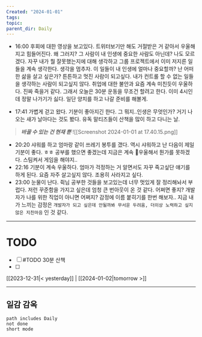 ```yaml
---
Created: "2024-01-01"
tags: 
topic: 
parent_dir: Daily
---
```

- 16:00
후회에 대한 영상을 보고있다. 트위터보기만 해도 거절받은 거 같아서 우울해지고 힘들어진다. 왜 그러지? 그 사람이 내 인생에 중요한 사람도 아닌데? 나도 모르겠다. 자꾸 내가 뭘 잘못했는지에 대해 생각하고 그룹 프로젝트에서 이미 저지른 일들을 계속 생각한다. 
생각을 멈추자. 이 일들이 내 인생에 얼마나 중요할까? 난 어떠한 삶을 살고 싶은가? 튼튼하고 멋진 사람이 되고싶다. 내가 컨트롤 할 수 없는 일들을 생각하는 사람이 되고싶지 않다. 취업에 대한 불안과 요즘 계속 미친듯이 우울하다. 진짜 죽을거 같다. 
그래서 오늘은 30분 운동을 무조건 할려고 한다. 이미 4시인데 정말 나가기가 싫다. 일단 양치를 하고 나갈 준비를 해볼게. 

- 17:41
가볍게 걷고 왔다. 기분이 좋아지긴 한다. 그 뭐지..인생은 무엇인가? 거기 나오는 새가 날아다는 것도 봤다. 유독 말티즈들이 산책을 많이 하고 다니는 날. 
> ***바꿀 수 있는 건 현재 뿐***
![[Screenshot 2024-01-01 at 17.40.15.png]]

- 20:20
샤워를 하고 엄마랑 같이 쓰레기 봉투를 갰다. 역시 샤워하고 난 다음이 제일 기분이 좋다. ㅎㅎ 공부를 했으면 좋겠는데 지금은 계속 우울해서 뭔가를 못하겠다. 스팀켜서 게임을 해야지..
- 22:16
기분이 계속 우울하다. 엄마가 걱정하는 거 알면서도 자꾸 죽고싶단 얘기를 하게 된다. 요즘 자주 살고싶지 않다. 조용히 사라지고 싶다. 
- 23:00
눈물이 난다. 쥑님 공부한 것들을 보고있는데 너무 멋있게 잘 정리해놔서 부럽다. 저런 꾸준함을 가지고 싶은데 엄청 큰 번아웃이 온 것 같다. 어쩌면 좋지? 개발자가 나를 위한 직업이 아니면 어쩌지? 
감정에 이름 붙히기를 한번 해보자.. 지금 내가 느끼는 감정은 `개발자가 되고 싶은데 안될까봐 무서운 두려움, 더이상 노력하고 싶지 않은 지친마음` 인 것 같다. 

----
# TODO
- [ ] #TODO 30분 산책
- [ ] 
  
[[2023-12-31|< yesterday]] | [[2024-01-02|tomorrow >]]  
  
---  
## 일감 감옥  
```tasks  
path includes Daily  
not done  
short mode  
```